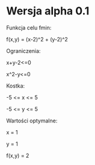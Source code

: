 # Wersja alpha 0.1

Funkcja celu fmin: 

f(x,y) = (x-2)^2 + (y-2)^2
 

Ograniczenia:

x+y-2<=0

x^2-y<=0


Kostka:

-5 <= x <= 5

-5 <= y <= 5


Wartości optymalne:

x = 1

y = 1

f(x,y) = 2




